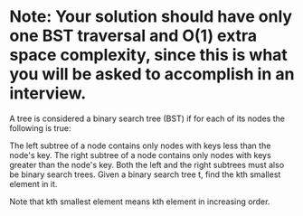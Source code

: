 # Note: Your solution should have only one BST traversal and O(1) extra space complexity, since this is what you will be asked to accomplish in an interview.

A tree is considered a binary search tree (BST) if for each of its nodes the following is true:

The left subtree of a node contains only nodes with keys less than the node's key.
The right subtree of a node contains only nodes with keys greater than the node's key.
Both the left and the right subtrees must also be binary search trees.
Given a binary search tree t, find the kth smallest element in it.

Note that kth smallest element means kth element in increasing order.
